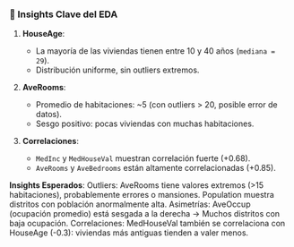 ### 📝 Insights Clave del EDA

1. **HouseAge**:  
   - La mayoría de las viviendas tienen entre 10 y 40 años (`mediana = 29`).  
   - Distribución uniforme, sin outliers extremos.

2. **AveRooms**:  
   - Promedio de habitaciones: ~5 (con outliers > 20, posible error de datos).  
   - Sesgo positivo: pocas viviendas con muchas habitaciones.

3. **Correlaciones**:  
   - `MedInc` y `MedHouseVal` muestran correlación fuerte (+0.68).  
   - `AveRooms` y `AveBedrooms` están altamente correlacionadas (+0.85).  

**Insights Esperados**:
Outliers:
AveRooms tiene valores extremos (>15 habitaciones), probablemente errores o mansiones.
Population muestra distritos con población anormalmente alta.
Asimetrías:
AveOccup (ocupación promedio) está sesgada a la derecha → Muchos distritos con baja ocupación.
Correlaciones:
MedHouseVal también se correlaciona con HouseAge (-0.3): viviendas más antiguas tienden a valer menos.
